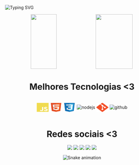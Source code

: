 
![Typing SVG](https://readme-typing-svg.herokuapp.com/?color=ff8600&size=35&center=true&vCenter=true&width=1000&lines=HELLO,+MY+NAME+is+Cleiton+Reis+;I'm+18+years+old;I+from+Brasil,+SP;I+study+development+Web+at+udemy;Be+Welcome!+:%29)
  
<div align="center"> 
  <img width="41%" height="180em" src="https://github-readme-stats.vercel.app/api?username=JuniorReis-dev&show_icons=true&theme=great-gatsby&include_all_commits=true&count_private=true" /> 
  <img width="49%" height="180em" src="https://github-readme-stats.vercel.app/api/top-langs/?username=JuniorReis-dev&layout=compact&langs_count=16&theme=great-gatsby" />
</div>
</div>
<h1 align="center">Melhores Tecnologias <3</h1>
<div align="center" valign="top"><br>
  <img align="center" alt="Js" height="30" width="40" src="https://raw.githubusercontent.com/devicons/devicon/master/icons/javascript/javascript-plain.svg">
  <img align="center" alt="HTML" height="30" width="40" src="https://raw.githubusercontent.com/devicons/devicon/master/icons/html5/html5-original.svg">
  <img align="center" alt="CSS" height="30" width="40" src="https://raw.githubusercontent.com/devicons/devicon/master/icons/css3/css3-original.svg">
  <img align="center" alt="nodejs" height="30" width="40" src="https://cdn.worldvectorlogo.com/logos/nodejs-icon.svg">
  <img align="center" alt="git" height="30" width="40" src="https://raw.githubusercontent.com/devicons/devicon/master/icons/git/git-original.svg">
  <img align="center" alt="github" height="35" width="35" src="https://img.icons8.com/color/512/github.png">
</div><br>
<h1 align="center">Redes sociais <3</h1>
<div align="center">
  <a href="https://www.youtube.com/channel/UC7lCZM97-HqfXu87PlEV31A" target="_blank"><img src="https://img.shields.io/badge/YouTube-FF0000?style=for-the-badge&logo=youtube&logoColor=white" target="_blank"></a>
  <a href="https://www.instagram.com/um_programador_junior/" target="_blank"><img src="https://img.shields.io/badge/-Instagram-%23E4405F?style=for-the-badge&logo=instagram&logoColor=white" target="_blank"></a>
  <a href="https://www.linkedin.com/in/cleiton-reis-br/" target="_blank"><img src="https://img.shields.io/badge/-LinkedIn-%230077B5?style=for-the-badge&logo=linkedin&logoColor=white" target="_blank"></a>
  <a href="https://discord.gg/wagxzStdcR" target="_blank"><img src="https://img.shields.io/badge/Discord-7289DA?style=for-the-badge&logo=discord&logoColor=white" target="_blank"></a>
  <a href="cleiton:cleiton.nr47@gmail.com"><img src="https://img.shields.io/badge/-Gmail-%23333?style=for-the-badge&logo=gmail&logoColor=white" target="_blank"></a>
</div>

<div align="center">

  ![Snake animation](https://github.com/JuniorReis-dev/JuniorReis-dev/blob/output/github-contribution-grid-snake.svg)
  
</div>
